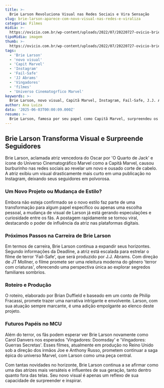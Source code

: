 ```yaml
---
title: >-
  Brie Larson Revoluciona Visual nas Redes Sociais e Vira Sensação
slug: brie-larson-aparece-com-novo-visual-nas-redes-e-viraliza
categoria: Filmes
midia: >-
  https://ovicio.com.br/wp-content/uploads/2022/07/20220727-ovicio-brie-larson-vingadores.jpg
tipoMidia: imagem
thumb: >-
  https://ovicio.com.br/wp-content/uploads/2022/07/20220727-ovicio-brie-larson-vingadores.jpg
tags:
  - 'Brie Larson'
  - 'novo visual'
  - 'Capit Marvel'
  - 'Instagram'
  - 'Fail-Safe'
  - 'JJ Abrams'
  - 'Vingadores'
  - 'filmes'
  - 'Universo Cinematogrfico Marvel'
keywords: >-
  Brie Larson, novo visual, Capitã Marvel, Instagram, Fail-Safe, J.J. Abrams, Vingadores, filmes, Universo Cinematográfico Marvel
author: Ana Luiza
data: '2025-06-03T00:00:09.000Z'
resumo: >-
  Brie Larson, famosa por seu papel como Capitã Marvel, surpreendeu os fãs ao adotar um visual radicalmente novo, gerando grande repercussão na internet.
---
```


## Brie Larson Transforma Visual e Surpreende Seguidores

Brie Larson, aclamada atriz vencedora do Oscar por 'O Quarto de Jack' e ícone do Universo Cinematográfico Marvel como a Capitã Marvel, causou burburinho nas redes sociais ao revelar um novo e ousado corte de cabelo. A atriz exibiu um visual drasticamente mais curto em uma publicação no Instagram, deixando seus seguidores em polvorosa.

### Um Novo Projeto ou Mudança de Estilo?

Embora não esteja confirmado se o novo estilo faz parte de uma transformação para algum papel específico ou apenas uma escolha pessoal, a mudança de visual de Larson já está gerando especulações e curiosidade entre os fãs. A postagem rapidamente se tornou viral, destacando o poder de influência da atriz nas plataformas digitais.

### Próximos Passos na Carreira de Brie Larson

Em termos de carreira, Brie Larson continua a expandir seus horizontes. Segundo informações da Deadline, a atriz está escalada para estrelar o filme de terror 'Fail-Safe', que será produzido por J.J. Abrams. Com direção de JT Mollner, o filme promete ser uma releitura moderna do gênero 'terror com criaturas', oferecendo uma perspectiva única ao explorar segredos familiares sombrios.

### Roteiro e Produção

O roteiro, elaborado por Brian Duffield e baseado em um conto de Philip Fracassi, promete trazer uma narrativa intrigante e envolvente. Larson, com sua atuação sempre marcante, é uma adição empolgante ao elenco deste projeto.

### Futuros Papéis no MCU

Além do terror, os fãs podem esperar ver Brie Larson novamente como Carol Danvers nos esperados 'Vingadores: Doomsday' e 'Vingadores: Guerras Secretas'. Esses filmes, atualmente em produção no Reino Unido sob a direção dos irmãos Joe e Anthony Russo, prometem continuar a saga épica do universo Marvel, com Larson como uma peça central.

Com tantas novidades no horizonte, Brie Larson continua a se afirmar como uma das atrizes mais versáteis e influentes de sua geração, tanto dentro quanto fora das telas. Seu novo visual é apenas um reflexo de sua capacidade de surpreender e inspirar.